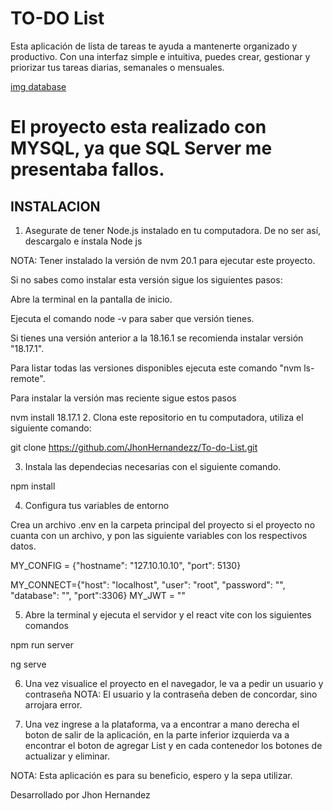 
# TO-DO List

Esta aplicación de lista de tareas te ayuda a mantenerte organizado y productivo. Con una interfaz simple e intuitiva, puedes crear, gestionar y priorizar tus tareas diarias, semanales o mensuales.

[img database](./src/assets/img/Diagrama%20en%20blanco.png)

# El proyecto esta realizado con MYSQL, ya que SQL Server me presentaba fallos.


## INSTALACION 

1. Asegurate de tener Node.js instalado en tu computadora. De no ser así, descargalo e instala Node js

NOTA: Tener instalado la versión de nvm 20.1 para ejecutar este proyecto.

Si no sabes como instalar esta versión sigue los siguientes pasos:

Abre la terminal en la pantalla de inicio.

Ejecuta el comando node -v para saber que versión tienes.

Si tienes una versión anterior a la 18.16.1 se recomienda instalar versión "18.17.1".

Para listar todas las versiones disponibles ejecuta este comando "nvm ls-remote".

Para instalar la versión mas reciente sigue estos pasos

nvm install 18.17.1
2. Clona este repositorio en tu computadora, utiliza el siguiente comando:

git clone https://github.com/JhonHernandezz/To-do-List.git

3. Instala las dependecias necesarias con el siguiente comando.

npm install

4. Configura tus variables de entorno

Crea un archivo .env en la carpeta principal del proyecto si el proyecto no cuanta con un archivo, y pon las siguiente variables con los respectivos datos.

MY_CONFIG = {"hostname": "127.10.10.10", "port": 5130}

MY_CONNECT={"host": "localhost", "user": "root", "password": "", "database": "", "port":3306}
MY_JWT = ""

5. Abre la terminal y ejecuta el servidor y el react vite con los siguientes comandos

npm run server

ng serve

6. Una vez visualice el proyecto en el navegador, le va a pedir un usuario y contraseña
NOTA: El usuario y la contraseña deben de concordar, sino arrojara error.

7. Una vez ingrese a la plataforma, va a encontrar a mano derecha el boton de salir de la aplicación, en la parte inferior izquierda va a encontrar el boton de agregar List y en cada contenedor los botones de actualizar y eliminar.


NOTA: Esta aplicación es para su beneficio, espero y la sepa utilizar.


Desarrollado por Jhon Hernandez